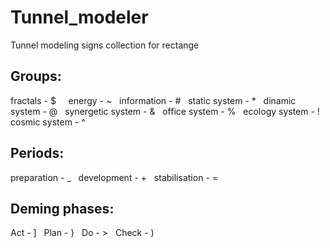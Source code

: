 # Tunnel_modeler
Tunnel modeling signs collection for rectange

## Groups:  
fractals - $      
energy - ~  
information - #  
static system - *  
dinamic system - @  
synergetic system - &  
office system - %  
ecology system - !  
cosmic system - ^  

## Periods:
preparation - _  
development - +  
stabilisation - =  

## Deming phases:
Act - ]  
Plan - }  
Do - >  
Check - )  

